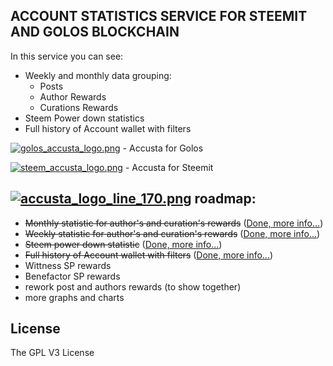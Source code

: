 ## ACCOUNT STATISTICS SERVICE FOR STEEMIT AND GOLOS BLOCKCHAIN
In this service you can see:
* Weekly and monthly data grouping:
  * Posts
  * Author Rewards
  * Curations Rewards
* Steem Power down statistics
* Full history of Account wallet with filters


[![golos_accusta_logo.png](https://steemitimages.com/DQmd29uRmaiHzbZd8yEckQvS7J76NsewEqKQsomQuKgw5mp/image.png)](http://golos.accusta.tk) - Accusta for Golos

[![steem_accusta_logo.png](https://steemitimages.com/DQmeQFx6VYLTKzdqtpwWDN6sAkSfKXiV98Fq85tHq2F7woH/image.png)](https://steemit.accusta.tk) - Accusta for Steemit


##  [![accusta_logo_line_170.png](https://steemitimages.com/DQmSq8MRTBXoSMgCUXEMJ4KFjLxMrEaWyPGFJPXamwY3Thx/accusta_logo_line_170.png)](https://steemit.accusta.tk) roadmap:
* ~~Monthly statistic for author's and curation's rewards~~ ([Done, more info...](https://steemit.com/steem-dev/@semasping/introduction-of-new-service-statistic-of-steemit-accounts-accusta))
* ~~Weekly statistic for author's and curation's rewards~~ ([Done, more info...](https://steemit.com/accusta/@semasping/accusta-update-new-functions-v-0-3))
* ~~Steem power down statistic~~ ([Done, more info...](https://steemit.com/accusta/@semasping/accusta-update-new-functions-v-0-3))
* ~~Full history of Account wallet with filters~~ ([Done, more info...](https://steemit.com/accusta/@semasping/accusta-new-functions-added-history-transaction-with-filters-v-0-4))
* Wittness SP rewards
* Benefactor SP rewards
* rework post and authors rewards (to show together)
* more graphs and charts


## License
The GPL V3 License
